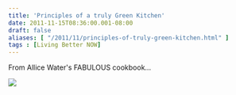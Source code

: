 ```yaml
---
title: 'Principles of a truly Green Kitchen'
date: 2011-11-15T08:36:00.001-08:00
draft: false
aliases: [ "/2011/11/principles-of-truly-green-kitchen.html" ]
tags : [Living Better NOW]
---
```


From Allice Water's FABULOUS cookbook...

  

![](/images/blog/legacy/Green+Kitchen003.jpg)